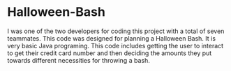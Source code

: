 # Halloween-Bash
I was one of the two developers for coding this project with a total of seven teammates. This code was designed for planning a Halloween Bash. It is very basic Java programing. This code includes getting the user to interact to get their credit card number and then deciding the amounts they put towards different necessities for throwing a bash.

